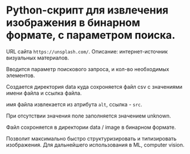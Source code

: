 # Python-скрипт для извлечения изображения в бинарном формате, с параметром поиска.  
URL сайта `https://unsplash.com/`. Описание: интернет-источник визуальных материалов. 

Вводится параметр поискового запроса, и кол-во необходимых элементов. 

Создается директория data куда сохроняется файл csv с значениями имени файла и ссылка файла. 

имя файла извлекается из атрибута `alt`, ссылка - `src`.

При отсутствии значения поле заполняется значением unknown.

Файл сохроняется в директории data / image в бинарном формате. 

Позволит максимально быстро структуризировать  и типизировать изображения. Для дальнейшего использования в ML, computer vision.
